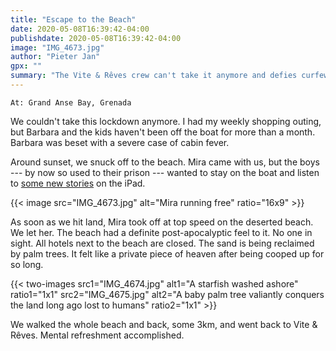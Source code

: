```yaml
---
title: "Escape to the Beach"
date: 2020-05-08T16:39:42-04:00
publishdate: 2020-05-08T16:39:42-04:00
image: "IMG_4673.jpg"
author: "Pieter Jan"
gpx: ""
summary: "The Vite & Rêves crew can't take it anymore and defies curfew for a brief walk on the beach."
---
```


`At: Grand Anse Bay, Grenada`<br/>

We couldn't take this lockdown anymore. I had my weekly shopping outing, but Barbara and the kids haven't been off the boat for more than a month. Barbara was beset with a severe case of cabin fever.

Around sunset, we snuck off to the beach. Mira came with us, but the boys --- by now so used to their prison --- wanted to stay on the boat and listen to [some new stories](https://www.geluidshuisuitgeverij.com/binnenpret) on the iPad.

{{< image src="IMG_4673.jpg" alt="Mira running free" ratio="16x9" >}}

As soon as we hit land, Mira took off at top speed on the deserted beach. We let her. The beach had a definite post-apocalyptic feel to it. No one in sight. All hotels next to the beach are closed. The sand is being reclaimed by palm trees. It felt like a private piece of heaven after being cooped up for so long.

{{< two-images src1="IMG_4674.jpg" alt1="A starfish washed ashore" ratio1="1x1" src2="IMG_4675.jpg" alt2="A baby palm tree valiantly conquers the land long ago lost to humans" ratio2="1x1" >}}

We walked the whole beach and back, some 3km, and went back to Vite & Rêves. Mental refreshment accomplished.
